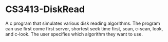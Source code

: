 # CS3413-DiskRead
A c program that simulates various disk reading algorithms.  The program can use first come first server, shortest seek time first, scan, c-scan, look, and c-look.  The user specifies which algorithm they want to use.
